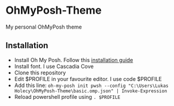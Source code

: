 # OhMyPosh-Theme

My personal OhMyPosh theme

## Installation

- Install Oh My Posh. Follow this [installation guide](https://ohmyposh.dev/docs/installation/windows)
- Install font. I use Cascadia Cove
- Clone this repository
- Edit $PROFILE in your favourite editor. I use code $PROFILE
- Add this line: `oh-my-posh init pwsh --config "C:\Users\Lukas Holecy\OhMyPosh-Theme\basic.omp.json" | Invoke-Expression`
- Reload powershell profile using `. $PROFILE`


